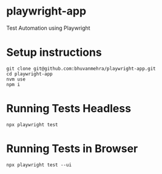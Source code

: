 # playwright-app

Test Automation using Playwright

# Setup instructions

```
git clone git@github.com:bhuvanmehra/playwright-app.git
cd playwright-app
nvm use
npm i
```

# Running Tests Headless

```
npx playwright test
```

# Running Tests in Browser

```
npx playwright test --ui
```
